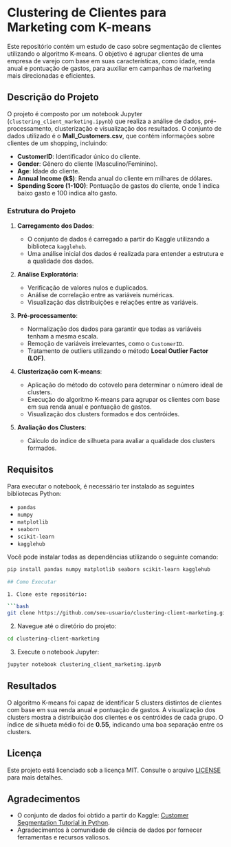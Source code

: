 # Clustering de Clientes para Marketing com K-means

Este repositório contém um estudo de caso sobre segmentação de clientes utilizando o algoritmo K-means. O objetivo é agrupar clientes de uma empresa de varejo com base em suas características, como idade, renda anual e pontuação de gastos, para auxiliar em campanhas de marketing mais direcionadas e eficientes.

## Descrição do Projeto

O projeto é composto por um notebook Jupyter (`clustering_client_marketing.ipynb`) que realiza a análise de dados, pré-processamento, clusterização e visualização dos resultados. O conjunto de dados utilizado é o **Mall_Customers.csv**, que contém informações sobre clientes de um shopping, incluindo:

- **CustomerID**: Identificador único do cliente.
- **Gender**: Gênero do cliente (Masculino/Feminino).
- **Age**: Idade do cliente.
- **Annual Income (k$)**: Renda anual do cliente em milhares de dólares.
- **Spending Score (1-100)**: Pontuação de gastos do cliente, onde 1 indica baixo gasto e 100 indica alto gasto.

### Estrutura do Projeto

1. **Carregamento dos Dados**:
   - O conjunto de dados é carregado a partir do Kaggle utilizando a biblioteca `kagglehub`.
   - Uma análise inicial dos dados é realizada para entender a estrutura e a qualidade dos dados.

2. **Análise Exploratória**:
   - Verificação de valores nulos e duplicados.
   - Análise de correlação entre as variáveis numéricas.
   - Visualização das distribuições e relações entre as variáveis.

3. **Pré-processamento**:
   - Normalização dos dados para garantir que todas as variáveis tenham a mesma escala.
   - Remoção de variáveis irrelevantes, como o `CustomerID`.
   - Tratamento de outliers utilizando o método **Local Outlier Factor (LOF)**.

4. **Clusterização com K-means**:
   - Aplicação do método do cotovelo para determinar o número ideal de clusters.
   - Execução do algoritmo K-means para agrupar os clientes com base em sua renda anual e pontuação de gastos.
   - Visualização dos clusters formados e dos centróides.

5. **Avaliação dos Clusters**:
   - Cálculo do índice de silhueta para avaliar a qualidade dos clusters formados.

## Requisitos

Para executar o notebook, é necessário ter instalado as seguintes bibliotecas Python:

- `pandas`
- `numpy`
- `matplotlib`
- `seaborn`
- `scikit-learn`
- `kagglehub`

Você pode instalar todas as dependências utilizando o seguinte comando:

```bash
pip install pandas numpy matplotlib seaborn scikit-learn kagglehub

## Como Executar

1. Clone este repositório:

```bash
git clone https://github.com/seu-usuario/clustering-client-marketing.git
```

2. Navegue até o diretório do projeto:

```bash
cd clustering-client-marketing
```

3. Execute o notebook Jupyter:

```bash
jupyter notebook clustering_client_marketing.ipynb
```

## Resultados

O algoritmo K-means foi capaz de identificar 5 clusters distintos de clientes com base em sua renda anual e pontuação de gastos. A visualização dos clusters mostra a distribuição dos clientes e os centróides de cada grupo. O índice de silhueta médio foi de **0.55**, indicando uma boa separação entre os clusters.

## Licença

Este projeto está licenciado sob a licença MIT. Consulte o arquivo [LICENSE](../../LICENSE) para mais detalhes.

## Agradecimentos

- O conjunto de dados foi obtido a partir do Kaggle: [Customer Segmentation Tutorial in Python](https://www.kaggle.com/vjchoudhary7/customer-segmentation-tutorial-in-python).
- Agradecimentos à comunidade de ciência de dados por fornecer ferramentas e recursos valiosos.